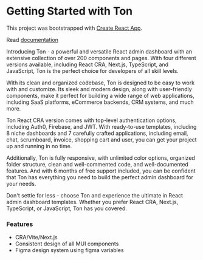 # Getting Started with Ton

This project was bootstrapped with [Create React App](https://github.com/facebook/create-react-app).

Read [documentation](https://Ton-doc.vercel.app/)

Introducing Ton - a powerful and versatile React admin dashboard with an extensive collection of over 200 components and pages. With four different versions available, including React CRA, Next.js, TypeScript, and JavaScript, Ton is the perfect choice for developers of all skill levels.

With its clean and organized codebase, Ton is designed to be easy to work with and customize. Its sleek and modern design, along with user-friendly components, make it perfect for building a wide range of web applications, including SaaS platforms, eCommerce backends, CRM systems, and much more.

Ton React CRA version comes with top-level authentication options, including Auth0, Firebase, and JWT. With ready-to-use templates, including 8 niche dashboards and 7 carefully crafted applications, including email, chat, scrumboard, invoice, shopping cart and user, you can get your project up and running in no time.

Additionally, Ton is fully responsive, with unlimited color options, organized folder structure, clean and well-commented code, and well-documented features. And with 6 months of free support included, you can be confident that Ton has everything you need to build the perfect admin dashboard for your needs.

Don't settle for less - choose Ton and experience the ultimate in React admin dashboard templates. Whether you prefer React CRA, Next.js, TypeScript, or JavaScript, Ton has you covered.

### Features

- CRA/Vite/Next.js
- Consistent design of all MUI components
- Figma design system using figma variables

